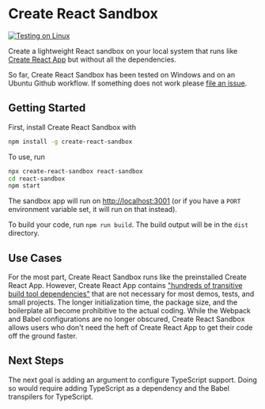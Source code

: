 # Create React Sandbox

[![Testing on Linux](https://github.com/bruce-x-wu/create-react-sandbox/actions/workflows/workflow.yml/badge.svg)](https://github.com/bruce-x-wu/create-react-sandbox/actions/workflows/workflow.yml)

Create a lightweight React sandbox on your local system that runs like [Create React App](https://github.com/facebook/create-react-app) but without all the dependencies.

So far, Create React Sandbox has been tested on Windows and on an Ubuntu Github workflow. If something does not work please [file an issue](https://github.com/bruce-x-wu/create-react-sandbox/issues).

## Getting Started

First, install Create React Sandbox with

```bash
npm install -g create-react-sandbox
```

To use, run

```bash
npx create-react-sandbox react-sandbox
cd react-sandbox
npm start
```

The sandbox app will run on [http://localhost:3001](http://localhost:3001) (or if you have a `PORT` environment variable set, it will run on that instead).

To build your code, run `npm run build`. The build output will be in the `dist` directory.

## Use Cases

For the most part, Create React Sandbox runs like the preinstalled Create React App. However, Create React App contains ["hundreds of transitive build tool dependencies"](https://github.com/facebook/create-react-app#popular-alternatives) that are not necessary for most demos, tests, and small projects. The longer initialization time, the package size, and the boilerplate all become prohibitive to the actual coding. While the Webpack and Babel configurations are no longer obscured, Create React Sandbox allows users who don't need the heft of Create React App to get their code off the ground faster.

## Next Steps

The next goal is adding an argument to configure TypeScript support. Doing so would require adding TypeScript as a dependency and the Babel transpilers for TypeScript.
